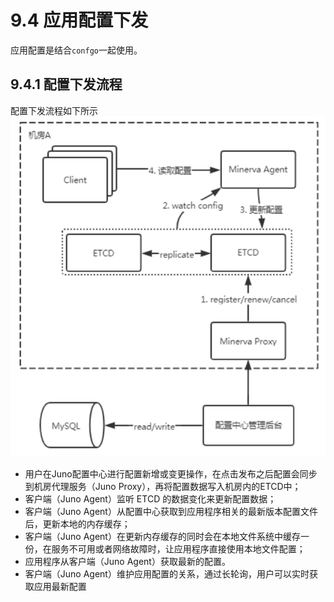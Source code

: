 # 9.4 应用配置下发

应用配置是结合`confgo`一起使用。

## 9.4.1 配置下发流程

配置下发流程如下所示
![image](../static/agent/configdown1.png)

- 用户在Juno配置中心进行配置新增或变更操作，在点击发布之后配置会同步到机房代理服务（Juno Proxy），再将配置数据写入机房内的ETCD中；
- 客户端（Juno Agent）监听 ETCD 的数据变化来更新配置数据；
- 客户端（Juno Agent）从配置中心获取到应用程序相关的最新版本配置文件后，更新本地的内存缓存；
- 客户端（Juno Agent）在更新内存缓存的同时会在本地文件系统中缓存一份，在服务不可用或者网络故障时，让应用程序直接使用本地文件配置；
- 应用程序从客户端（Juno Agent）获取最新的配置。
- 客户端（Juno Agent）维护应用配置的关系，通过长轮询，用户可以实时获取应用最新配置
